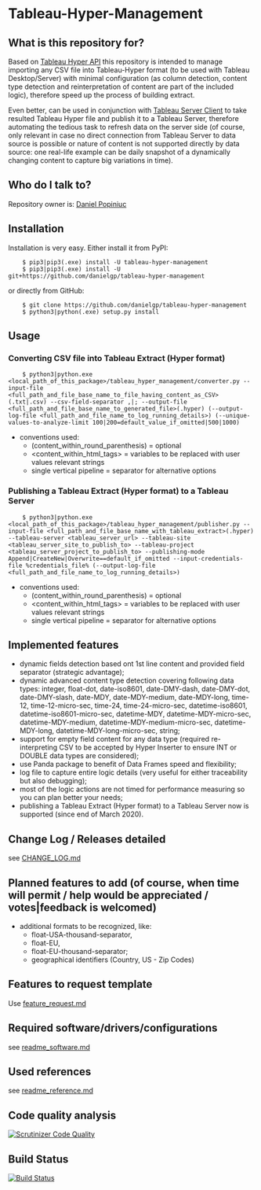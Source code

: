 # Tableau-Hyper-Management


## What is this repository for?

Based on [Tableau Hyper API](https://help.tableau.com/current/api/hyper_api/en-us/) this repository is intended to manage importing any CSV file into Tableau-Hyper format (to be used with Tableau Desktop/Server) with minimal configuration (as column detection, content type detection and reinterpretation of content are part of the included logic), therefore speed up the process of building extract.

Even better, can be used in conjunction with [Tableau Server Client](https://tableau.github.io/server-client-python/) to take resulted Tableau Hyper file and publish it to a Tableau Server, therefore automating the tedious task to refresh data on the server side (of course, only relevant in case no direct connection from Tableau Server to data source is possible or nature of content is not supported directly by data source: one real-life example can be daily snapshot of a dynamically changing content to capture big variations in time).


## Who do I talk to?

Repository owner is: [Daniel Popiniuc](mailto:daniel.popiniuc@honeywell.com)


## Installation

Installation is very easy. Either install it from PyPI:
```
    $ pip3|pip3(.exe) install -U tableau-hyper-management
    $ pip3|pip3(.exe) install -U git+https://github.com/danielgp/tableau-hyper-management
```
or directly from GitHub:
```
    $ git clone https://github.com/danielgp/tableau-hyper-management
    $ python3|python(.exe) setup.py install
```


## Usage


### Converting CSV file into Tableau Extract (Hyper format)
```
    $ python3|python.exe <local_path_of_this_package>/tableau_hyper_management/converter.py --input-file <full_path_and_file_base_name_to_file_having_content_as_CSV>(.txt|.csv) --csv-field-separator ,|; --output-file <full_path_and_file_base_name_to_generated_file>(.hyper) (--output-log-file <full_path_and_file_name_to_log_running_details>) (--unique-values-to-analyze-limit 100|200=default_value_if_omitted|500|1000)
```
- conventions used:
    - (content_within_round_parenthesis) = optional
    - <content_within_html_tags> = variables to be replaced with user values relevant strings
    - single vertical pipeline = separator for alternative options 


### Publishing a Tableau Extract (Hyper format) to a Tableau Server
```
    $ python3|python.exe <local_path_of_this_package>/tableau_hyper_management/publisher.py --input-file <full_path_and_file_base_name_with_tableau_extract>(.hyper) --tableau-server <tableau_server_url> --tableau-site <tableau_server_site_to_publish_to> --tableau-project <tableau_server_project_to_publish_to> --publishing-mode Append|CreateNew|Overwrite==default_if_omitted --input-credentials-file %credentials_file% (--output-log-file <full_path_and_file_name_to_log_running_details>)
```
- conventions used:
    - (content_within_round_parenthesis) = optional
    - <content_within_html_tags> = variables to be replaced with user values relevant strings
    - single vertical pipeline = separator for alternative options 


## Implemented features

- dynamic fields detection based ont 1st line content and provided field separator (strategic advantage);
- dynamic advanced content type detection covering following data types: integer, float-dot, date-iso8601, date-DMY-dash, date-DMY-dot, date-DMY-slash, date-MDY, date-MDY-medium, date-MDY-long, time-12, time-12-micro-sec, time-24, time-24-micro-sec, datetime-iso8601, datetime-iso8601-micro-sec, datetime-MDY, datetime-MDY-micro-sec, datetime-MDY-medium, datetime-MDY-medium-micro-sec, datetime-MDY-long, datetime-MDY-long-micro-sec, string;
- support for empty field content for any data type (required re-interpreting CSV to be accepted by Hyper Inserter to ensure INT or DOUBLE data types are considered);
- use Panda package to benefit of Data Frames speed and flexibility;
- log file to capture entire logic details (very useful for either traceability but also debugging);
- most of the logic actions are not timed for performance measuring so you can plan better your needs;
- publishing a Tableau Extract (Hyper format) to a Tableau Server now is supported (since end of March 2020).

## Change Log / Releases detailed

see [CHANGE_LOG.md](CHANGE_LOG.md)

## Planned features to add (of course, when time will permit / help would be appreciated / votes|feedback is welcomed)

- additional formats to be recognized, like:
    - float-USA-thousand-separator,
    - float-EU,
    - float-EU-thousand-separator;
    - geographical identifiers (Country, US - Zip Codes)


## Features to request template

Use [feature_request.md](.github/ISSUE_TEMPLATE/feature_request.md)


## Required software/drivers/configurations

see [readme_software.md](readme_software.md)


## Used references

see [readme_reference.md](readme_reference.md)


## Code quality analysis
[![Scrutinizer Code Quality](https://scrutinizer-ci.com/g/danielgp/tableau-hyper-management/badges/quality-score.png?b=master)](https://scrutinizer-ci.com/g/danielgp/tableau-hyper-management/?branch=master)


## Build Status
[![Build Status](https://scrutinizer-ci.com/g/danielgp/tableau-hyper-management/badges/build.png?b=master)](https://scrutinizer-ci.com/g/danielgp/tableau-hyper-management/build-status/master)
